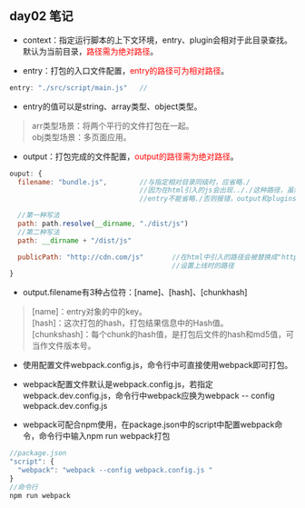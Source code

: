 ## day02 笔记
* context：指定运行脚本的上下文环境，entry、plugin会相对于此目录查找。默认为当前目录，<font color="red">路径需为绝对路径</font>。

* entry：打包的入口文件配置，<font color="red">entry的路径可为相对路径</font>。
```javascript
entry: "./src/script/main.js"   //
```

* entry的值可以是string、array类型、object类型。
> arr类型场景：将两个平行的文件打包在一起。  
> obj类型场景：多页面应用。

* output：打包完成的文件配置，<font color="red">output的路径需为绝对路径</font>。
```javascript
ouput: {
  filename: "bundle.js",		//与指定相对目录同级时，应省略./
  								//因为在html引入的js会出现.././这种路径，虽然不会报错。
  								//entry不能省略./否则报错，output和plugins的filename是可以省略./的

  //第一种写法
  path: path.resolve(__dirname, "./dist/js")
  //第二种写法
  path: __dirname + "/dist/js"

  publicPath: "http://cdn.com/js"		//在html中引入的路径会被替换成"http://cdn.com/"开头的地址
										//设置上线时的路径
}

```

* output.filename有3种占位符：[name]、[hash]、[chunkhash]
> [name]：entry对象的中的key。  
> [hash]：这次打包的hash，打包结果信息中的Hash值。  
> [chunkshash]：每个chunk的hash值，是打包后文件的hash和md5值，可当作文件版本号。

* 使用配置文件webpack.config.js，命令行中可直接使用webpack即可打包。

* webpack配置文件默认是webpack.config.js，若指定webpack.dev.config.js，命令行中webpack应换为webpack -- config webpack.dev.config.js

* webpack可配合npm使用，在package.json中的script中配置webpack命令，命令行中输入npm run webpack打包
```javascript
//package.json
"script": {
  "webpack": "webpack --config webpack.config.js "
}
//命令行
npm run webpack
```

